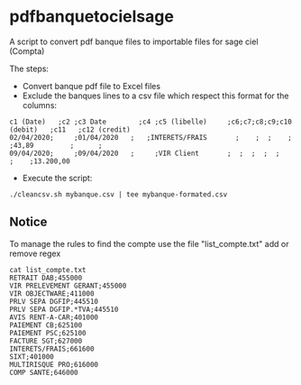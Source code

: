 # pdfbanquetocielsage
A script to convert pdf banque files to importable files for sage ciel (Compta)

The steps:
* Convert banque pdf file to Excel files
* Exclude the banques lines to a csv file which respect this format for the columns:
```
c1 (Date)	;c2	;c3 Date	    ;c4	;c5	(libelle)     ;c6;c7;c8;c9;c10 (debit)	 ;c11	;c12 (credit)
02/04/2020;		;01/04/2020	  ;	  ;INTERETS/FRAIS		;	 ;  ;	 ;  ;43,89         ;	  ;
09/04/2020;		;09/04/2020	  ;  	;VIR Client	      ;	 ;	;  ;  ;              ;    ;13.200,00
```
* Execute the script: 
```
./cleancsv.sh mybanque.csv | tee mybanque-formated.csv
```


## Notice
To manage the rules to find the compte use the file "list_compte.txt" add or remove regex
```
cat list_compte.txt
RETRAIT DAB;455000
VIR PRELEVEMENT GERANT;455000
VIR OBJECTWARE;411000
PRLV SEPA DGFIP;445510
PRLV SEPA DGFIP.*TVA;445510
AVIS RENT-A-CAR;401000
PAIEMENT CB;625100
PAIEMENT PSC;625100
FACTURE SGT;627000
INTERETS/FRAIS;661600
SIXT;401000
MULTIRISQUE PRO;616000
COMP SANTE;646000
```
